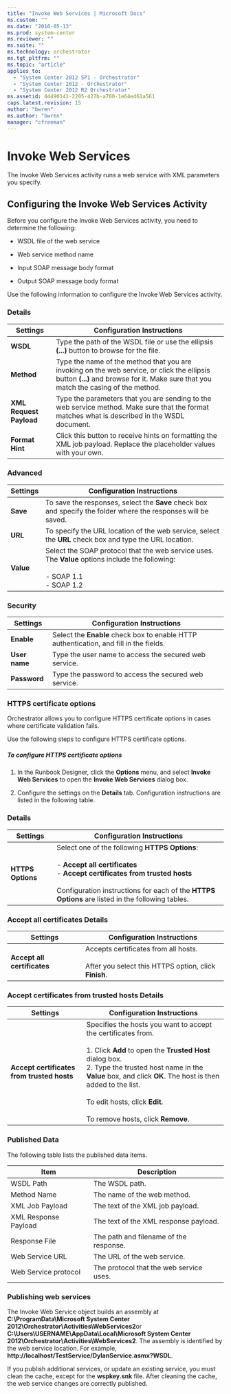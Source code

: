 ```yaml
---
title: "Invoke Web Services | Microsoft Docs"
ms.custom: ""
ms.date: "2016-05-13"
ms.prod: system-center
ms.reviewer: ""
ms.suite: ""
ms.technology: orchestrator
ms.tgt_pltfrm: ""
ms.topic: "article"
applies_to:
  - "System Center 2012 SP1 - Orchestrator"
  - "System Center 2012 - Orchestrator"
  - "System Center 2012 R2 Orchestrator"
ms.assetid: 44490141-2205-427b-a700-1e64ed61a561
caps.latest.revision: 15
author: "bwren"
ms.author: "bwren"
manager: "cfreeman"
---
```

# Invoke Web Services
The Invoke Web Services activity runs a web service with XML parameters you specify.  

## Configuring the Invoke Web Services Activity  
 Before you configure the Invoke Web Services activity, you need to determine the following:  

- WSDL file of the web service  

- Web service method name  

- Input SOAP message body format  

- Output SOAP message body format  

Use the following information to configure the Invoke Web Services activity.  

### Details  

|Settings|Configuration Instructions|  
|--------------|--------------------------------|  
|**WSDL**|Type the path of the WSDL file or use the ellipsis **(...)** button to browse for the file.|  
|**Method**|Type the name of the method that you are invoking on the web service, or click the ellipsis button **(...)** and browse for it. Make sure that you match the casing of the method.|  
|**XML Request Payload**|Type the parameters that you are sending to the web service method. Make sure that the format matches what is described in the WSDL document.|  
|**Format Hint**|Click this button to receive hints on formatting the XML job payload. Replace the placeholder values with your own.|  

### Advanced  

|Settings|Configuration Instructions|  
|--------------|--------------------------------|  
|**Save**|To save the responses, select the **Save** check box and specify the folder where the responses will be saved.|  
|**URL**|To specify the URL location of the web service, select the **URL** check box and type the URL location.|  
|**Value**|Select the SOAP protocol that the web service uses. The **Value** options include the following:<br /><br /> -   SOAP 1.1<br />-   SOAP 1.2|  

### Security  

|Settings|Configuration Instructions|  
|--------------|--------------------------------|  
|**Enable**|Select the **Enable** check box to enable HTTP authentication, and fill in the fields.|  
|**User name**|Type the user name to access the secured web service.|  
|**Password**|Type the password to access the secured web service.|  

###  <a name="BKMK_HTTPS"></a> HTTPS certificate options  
 Orchestrator allows you to configure HTTPS certificate options in cases where certificate validation fails.  

 Use the following steps to configure HTTPS certificate options.  

##### To configure HTTPS certificate options  

1.  In the Runbook Designer, click the **Options** menu, and select **Invoke Web Services** to open the **Invoke Web Services** dialog box.  

2.  Configure the settings on the **Details** tab. Configuration instructions are listed in the following table.  

### Details  

|Settings|Configuration Instructions|  
|--------------|--------------------------------|  
|**HTTPS Options**|Select one of the following **HTTPS Options**:<br /><br /> -   **Accept all certificates**<br />-   **Accept certificates from trusted hosts**<br /><br /> Configuration instructions for each of the **HTTPS Options** are listed in the following tables.|  

### Accept all certificates Details  

|Settings|Configuration Instructions|  
|--------------|--------------------------------|  
|**Accept all certificates**|Accepts certificates from all hosts.<br /><br /> After you select this HTTPS option, click **Finish**.|  

### Accept certificates from trusted hosts Details  

|Settings|Configuration Instructions|  
|--------------|--------------------------------|  
|**Accept certificates from trusted hosts**|Specifies the hosts you want to accept the certificates from.<br /><br /> 1.  Click **Add** to open the **Trusted Host** dialog box.<br />2.  Type the trusted host name in the **Value** box, and click **OK**. The host is then added to the list.<br /><br /> To edit hosts, click **Edit**.<br /><br /> To remove hosts, click **Remove**.|  

### Published Data  
 The following table lists the published data items.  

|Item|Description|  
|----------|-----------------|  
|WSDL Path|The WSDL path.|  
|Method Name|The name of the web method.|  
|XML Job Payload|The text of the XML job payload.|  
|XML Response Payload|The text of the XML response payload.|  
|Response File|The path and filename of the response.|  
|Web Service URL|The URL of the web service.|  
|Web Service protocol|The protocol that the web service uses.|  

### Publishing web services  
 The Invoke Web Service object builds an assembly at **C:\ProgramData\Microsoft System Center 2012\Orchestrator\Activities\WebServices2**or **C:\Users\USERNAME\AppData\Local\Microsoft System Center 2012\Orchestrator\Activities\WebServices2**.  The assembly is identified by the web service location. For example, **http://localhost/TestService/DylanService.asmx?WSDL**.  

 If you publish additional services, or update an existing service, you must clean the cache, except for the **wspkey.snk** file. After cleaning the cache, the web service changes are correctly published.
